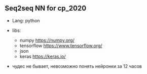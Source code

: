 ## Seq2seq NN for cp_2020

* Lang: python
* libs:
	* numpy https://numpy.org/
	* tensorflow https://www.tensorflow.org/
	* json
	* keras https://keras.io/

* чудес не бывает, невозможно понять нейронки за 12 часов